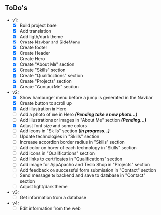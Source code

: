 ## ToDo's

- v1:
  - [x] Build project base
  - [x] Add translation
  - [x] Add ligth/dark theme
  - [x] Create Navbar and SideMenu
  - [x] Create footer
  - [x] Create Header
  - [x] Create Hero
  - [x] Create "About Me" section
  - [x] Create "Skills" section
  - [X] Create "Qualifications" section
  - [X] Create "Projects" section
  - [x] Create "Contact Me" section

- v2:
  - [x] Show hamburger menu before a jump is generated in the Navbar
  - [x] Create button to scroll up
  - [x] Add illustration in Hero
  - [ ] Add a photo of me in Hero **_(Pending take a new photo...)_**
  - [ ] Add illustrations or images in "About Me" section **_(Pending...)_**
  - [x] Adjust font size and some colors
  - [ ] Add icons in "Skills" section **_(In progress...)_**
  - [ ] Update technologies in "Skills" section
  - [ ] Increase accordion border radius in "Skills" section
  - [ ] Add color on hover of each technology in "Skills" section
  - [ ] Add icons in "Qualifications" section
  - [ ] Add links to certificates in "Qualifications" section
  - [ ] Add image for AppApacho and Teslo Shop in "Projects" section
  - [ ] Add feedback on successful form submission in "Contact" section
  - [ ] Send message to backend and save to database in "Contact" section
  - [ ] Adjust light/dark theme

- v3:
  - [ ] Get information from a database

- v4:
  - [ ] Edit information from the web
